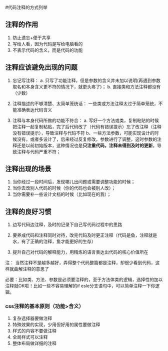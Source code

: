 #代码注释的方式列举

## 注释的作用
1. 防止遗忘+便于共享
2. 写给人看，因为代码是写给电脑看的
3. 不表示代码的含义，而是代码的功能

## 注释应该避免出现的问题
1. 忘记写注释：
a. 只写了功能注释，但是参数的含义并未加以说明(再遇到参数取名和本身含义更不符的情况下，就更头疼了)；
b. 直接类和方法注释都没有（少数）

2. 注释描述的不够清楚、太简单笼统话：
一些类或方法注释太过于简单笼统，不能准确表达代码含义

3. 注释与本身代码所做的功能不符合：
a. 写好一个方法或类，复制粘贴的时候把注释一起复制粘贴，完了后代码改了（代码有错误提示）忘了改注释（注释没有错误提示），导致注释与代码不符
b、一些方法参数，可能实现设计的时候没有，或者多设计了，后来经过反复修改，参数进行了调整，这时参数的注释还是以前初始版本，这种情况也是**只注重代码，注释未得到及时的更新**，导致注释与代码严重不符；

## 注释出现的场景
1. 当你经过一段时间后，发现哪儿出问题或需要调整功能的时候；
2. 当你去改别人代码的时候（你的代码也会被别人改）；
3. 当你需要补一些设计文档的时候（比如现在的我）；

## 注释的良好习惯
1. 边写代码边注释，及时的记录下自己写代码过程中的思路

2. 要养成代码和注释同时对待，改完代码及时更正注释（代码是鱼，注释就是水，有了正确的注释，鱼才能更好的生存）

3. 提升自己对代码的解释能力，用精炼的语言表达出代码的核心价值所在

注： 当然注释不是越多越好，弄得整个代码整篇都是注释，却很少看到代码，这样就曲解注释的意思了

必要：比如类、方法、参数是必须要注释的，至于方法体类的逻辑，选择性的加以注释就OK啦！比如一些不容易理解的if esle分支语句中，可以简单注释一下你逻辑。

### css注释的基本原则（功能>含义）
1. 复杂选择器要做注释
2. 特殊效果的实现，少用但好用的属性要做注释
3. 样式的内容不要做注释
4. 全局样式可以注释
5. 整体布局做详细的注释
